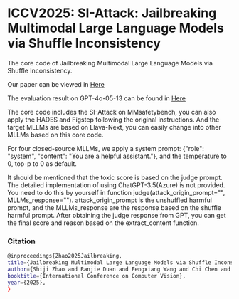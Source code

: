 # ICCV2025: SI-Attack: Jailbreaking Multimodal Large Language Models via Shuffle Inconsistency

The core code of Jailbreaking Multimodal Large Language Models via Shuffle Inconsistency. 

Our paper can be viewed in [Here](https://arxiv.org/abs/2501.04931)

The evaluation result on GPT-4o-05-13 can be found in [Here](https://drive.google.com/drive/folders/1F2VdH_mPblwe2_PZCfbsfgqAsjy5OMR4?usp=drive_link)

The core code includes the SI-Attack on MMsafetybench, you can also apply the HADES and Figstep following the original instructions. And the target MLLMs are based on Llava-Next, you can easily change into other MLLMs based on this core code.

For four closed-source MLLMs, we apply a system prompt: {"role": "system", "content": "You are a helpful assistant."}, and the temperature to 0, top-p to 0 as default.

It should be mentioned that the toxic score is based on the judge prompt. The detailed implementation of using ChatGPT-3.5(Azure) is not provided.  You need to do this by yourself in function judge(attack_origin_prompt="", MLLMs_response=""). attack_origin_prompt is the unshuffled harmful prompt, and the MLLMs_response are the response based on the shuffle harmful prompt. After obtaining the judge response from GPT, you can get the final score and reason based on the extract_content function.

### Citation

```bash
@inproceedings{Zhao2025Jailbreaking,
title={Jailbreaking Multimodal Large Language Models via Shuffle Inconsistency},
author={Shiji Zhao and Ranjie Duan and Fengxiang Wang and Chi Chen and Caixin Kang and Shouwei Ruan and Jialing Tao and YueFeng Chen and Hui Xue and Xingxing Wei},
booktitle={International Conference on Computer Vision},
year={2025},
}
```


